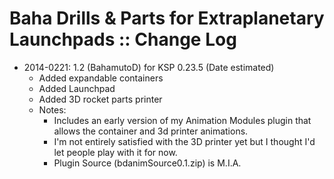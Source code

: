 # Baha Drills & Parts for Extraplanetary Launchpads :: Change Log

* 2014-0221: 1.2 (BahamutoD) for KSP 0.23.5 (Date estimated)
	+ Added expandable containers
	+ Added Launchpad
	+ Added 3D rocket parts printer
	+ Notes:
		- Includes an early version of my Animation Modules plugin that allows the container and 3d printer animations.
		- I'm not entirely satisfied with the 3D printer yet but I thought I'd let people play with it for now.
		- Plugin Source (bdanimSource0.1.zip) is M.I.A.
